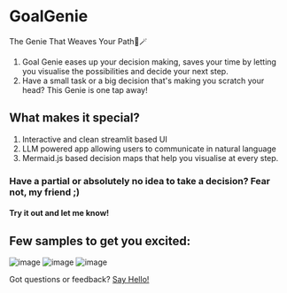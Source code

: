 # GoalGenie
The Genie That Weaves Your Path🧞🪄
1. Goal Genie eases up your decision making, saves your time by letting you visualise the possibilities and decide your next step.
2. Have a small task or a big decision that's making you scratch your head? This Genie is one tap away!
## What makes it special?
1. Interactive and clean streamlit based UI
2. LLM powered app allowing users to communicate in natural language
3. Mermaid.js based decision maps that help you visualise at every step.
### Have a partial or absolutely no idea to take a decision? Fear not, my friend ;)
#### Try it out and let me know!
## Few samples to get you excited:
![image](https://github.com/user-attachments/assets/4dcd6bca-949e-4f1e-9842-bd4794863579)
![image](https://github.com/user-attachments/assets/435d4b90-2ef8-42d8-8208-6f5445f02c20)
![image](https://github.com/user-attachments/assets/f3e928d7-917f-41ef-a1f3-62cab4a27f71)

Got questions or feedback?
[Say Hello!](https://x.com/cosmosco_wand)
